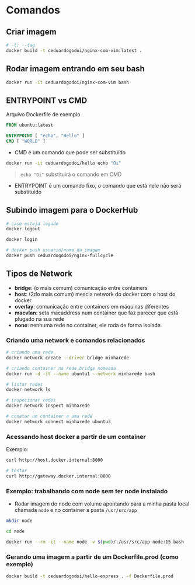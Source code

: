 # Comandos

## Criar imagem

```bash
# -t: --tag
docker build -t ceduardogodoi/nginx-com-vim:latest .
```

## Rodar imagem entrando em seu bash

```bash
docker run -it ceduardogodoi/nginx-com-vim bash
```

## ENTRYPOINT vs CMD

Arquivo Dockerfile de exemplo

```Dockerfile
FROM ubuntu:latest

ENTRYPOINT [ "echo", "Hello" ]
CMD [ "WORLD" ]
```

- CMD é um comando que pode ser substituído

```bash
docker run -it ceduardogodoi/hello echo "Oi"
```

> `echo "Oi"` substituirá o comando em CMD

- ENTRYPOINT é um comando fixo, o comando que está nele não será substituído

## Subindo imagem para o DockerHub

```bash
# caso esteja logado
docker logout

docker login

# docker push usuario/nome_da_imagem
docker push ceduardogodoi/nginx-fullcycle
```

## Tipos de Network

- **bridge**: (o mais comum) comunicação entre containers
- **host**: (2do mais comum) mescla network do docker com o host do docker
- **overlay**: comunicação entre containers em máquinas diferentes
- **macvlan**: seta macaddress num container que faz parecer que está plugado na sua rede
- **none**: nenhuma rede no container, ele roda de forma isolada

### Criando uma network e comandos relacionados

```bash
# criando uma rede
docker network create --driver bridge minharede

# criando container na rede bridge nomeada
docker run -d -it --name ubuntu1 --network minharede bash

# listar redes
docker network ls

# inspecionar redes
docker network inspect minharede

# conetar um container a uma rede
docker network connect minharede ubuntu3
```

### Acessando host docker a partir de um container

Exemplo:

```bash
curl http://host.docker.internal:8000

# testar
curl http://gateway.docker.internal:8000
```

### Exemplo: trabalhando com node sem ter node instalado

- Rodar imagem do node com volume apontando para a minha pasta local chamada `node` e no container a pasta `/usr/src/app`

```bash
mkdir node

cd node

docker run --rm -it --name node -v $(pwd)/:/usr/src/app node:15 bash
```

### Gerando uma imagem a partir de um Dockerfile.prod (como exemplo)
```bash
docker build -t ceduardogodoi/hello-express . -f Dockerfile.prod
```
